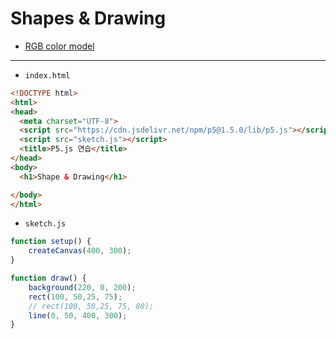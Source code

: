 # Shapes & Drawing

- [RGB color model](https://en.wikipedia.org/wiki/RGB_color_model)

---

- `index.html`

```html
<!DOCTYPE html>
<html>
<head>
  <meta charset="UTF-8">
  <script src="https://cdn.jsdelivr.net/npm/p5@1.5.0/lib/p5.js"></script>
  <script src="sketch.js"></script>
  <title>P5.js 연습</title>
</head>
<body>
  <h1>Shape & Drawing</h1>

</body>
</html>
```


- `sketch.js`

```javascript
function setup() {
    createCanvas(400, 300);
}

function draw() {
    background(220, 0, 200);
    rect(100, 50,25, 75);
    // rect(100, 50,25, 75, 80);
    line(0, 50, 400, 300);
}
```
